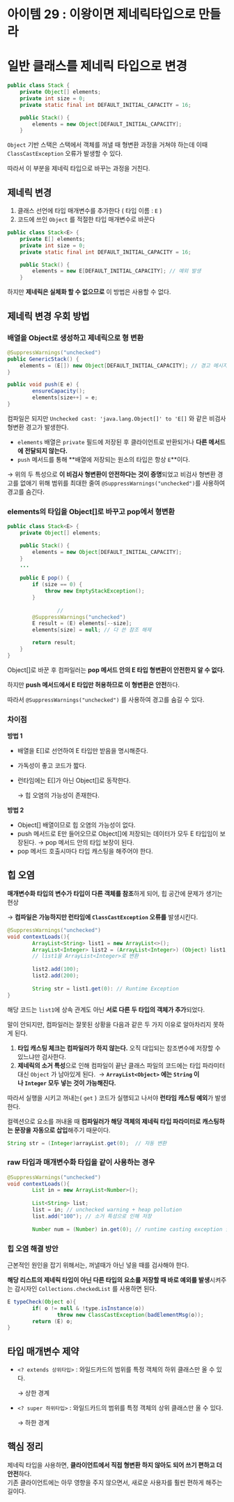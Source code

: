 # 아이템 29 : 이왕이면 제네릭타입으로 만들라

# 일반 클래스를 제네릭 타입으로 변경

```java
public class Stack {
    private Object[] elements;
    private int size = 0;
    private static final int DEFAULT_INITIAL_CAPACITY = 16;

    public Stack() {
        elements = new Object[DEFAULT_INITIAL_CAPACITY];
    }
```

`Object` 기반 스택은 스택에서 객체를 꺼낼 때 형변환 과정을 거쳐야 하는데 이때 `ClassCastException` 오류가 발생할 수 있다.

따라서 이 부분을 제네릭 타입으로 바꾸는 과정을 거친다.

## 제네릭 변경

1. 클래스 선언에 타입 매개변수를 추가한다 ( 타입 이름 : `E` )
2. 코드에 쓰인 `Object` 를 적절한 타입 매개변수로 바꾼다

```java
public class Stack<E> {
    private E[] elements;
    private int size = 0;
    private static final int DEFAULT_INITIAL_CAPACITY = 16;

    public Stack() {
        elements = new E[DEFAULT_INITIAL_CAPACITY]; // 예외 발생
    }
```

하지만 **제네릭은 실체화 할 수 없으므로** 이 방법은 사용할 수 없다.

## 제네릭 변경 우회 방법

### 배열을 Object로 생성하고 제네릭으로 형 변환

```java
@SuppressWarnings("unchecked")
public GenericStack() {
    elements = (E[]) new Object[DEFAULT_INITIAL_CAPACITY]; // 경고 메시지 발생
}

public void push(E e) {
        ensureCapacity();
        elements[size++] = e;
}
```

컴파일은 되지만 `Unchecked cast: 'java.lang.Object[]' to 'E[]` 와 같은 비검사 형변환 경고가 발생한다.

- `elements` 배열은 `private` 필드에 저장된 후 클라이언트로 반환되거나 **다른 메서드에 전달되지 않는다.**
- `push` 메서드를 통해 **배열에 저장되는 원소의 타입은 항상 `E`**이다.

→ 위의 두 특성으로 **이 비검사 형변환이 안전하다는 것이 증명**되었고 
비검사 형변환 경고를 없애기 위해 범위를 최대한 줄여 `@SuppressWarnings("unchecked")`를 사용하여 경고를 숨긴다.

### elements의 타입을 Object[]로 바꾸고 pop에서 형변환

```java
public class Stack<E> {
    private Object[] elements;

    public Stack() {
        elements = new Object[DEFAULT_INITIAL_CAPACITY];
    }
    ...
    
    public E pop() {
        if (size == 0) {
            throw new EmptyStackException();
        }
        
				// 
        @SuppressWarnings("unchecked")
        E result = (E) elements[--size];
        elements[size] = null; // 다 쓴 참조 해제

        return result;
    }
}
```

Object[]로 바꾼 후 컴파일러는 **pop 메서드 안의 E 타입 형변환이 안전한지 알 수 없다.**

하지만 **push 메서드에서 E 타입만 허용하므로 이 형변환은 안전**하다.

따라서 `@SuppressWarnings("unchecked")` 를 사용하여 경고를 숨길 수 있다.

### 차이점

**방법 1**

- 배열을 E[]로 선언하여 E 타입만 받음을 명시해준다.
- 가독성이 좋고 코드가 짧다.
- 런타임에는 E[]가 아닌 Object[]로 동작한다.
    
    → 힙 오염의 가능성이 존재한다.
    

**방법 2**

- Object[] 배열이므로 힙 오염의 가능성이 없다.
- push 메서드로 E만 들어오므로 Object[]에 저장되는 데이터가 모두 E 타입임이 보장된다. 
→ pop 메서드 안의 타입 보장이 된다.
- pop 메서드 호출시마다 타입 캐스팅을 해주어야 한다.

## 힙 오염

**매개변수화 타입의 변수가 타입이 다른 객체를 참조**하게 되어, 힙 공간에 문제가 생기는 현상

→ **컴파일은 가능하지만 런타임에 `ClassCastException` 오류를** 발생시킨다.

```java
@SuppressWarnings("unchecked")
void contextLoads(){
		ArrayList<String> list1 = new ArrayList<>();
		ArrayList<Integer> list2 = (ArrayList<Integer>) (Object) list1;
		// list1을 ArrayList<Integer>로 변환
		
		list2.add(100);
		list2.add(200);
		
		String str = list1.get(0): // Runtime Exception
}
```

해당 코드는 `list1`에 상속 관계도 아닌 **서로 다른 두 타입의 객체가 추가**되었다. 

말이 안되지만, 컴파일러는 잘못된 상황을 다음과 같은 두 가지 이유로 알아차리지 못하게 된다.

1. **타입 캐스팅 체크는 컴파일러가 하지 않는다.** 오직 대입되는 참조변수에 저장할 수 있느냐만 검사한다.
2. **제네릭의 소거 특성**으로 인해 컴파일이 끝난 클래스 파일의 코드에는 타입 파라미터 대신 `Object` 가 남아있게 된다. 
→ **`ArrayList<Object>` 에는 `String` 이나 `Integer` 모두 넣는 것이 가능해진다.**

따라서 실행을 시키고 꺼내는( `get` ) 코드가 실행되고 나서야 **런타임 캐스팅 예외**가 발생한다. 

컬렉션으로 요소를 꺼내올 때 **컴파일러가 해당 객체의 제네릭 타입 파라미터로 캐스팅하는 문장을 자동으로 삽입**해주기 때문이다.

```java
String str = (Integer)arrayList.get(0);  // 자동 변환
```

### raw 타입과 매개변수화 타입을 같이 사용하는 경우

```java
@SuppressWarnings("unchecked")
void contextLoads(){
		List in = new ArrayList<Number>();
		
		List<String> list;
		list = in; // unchecked warning + heap pollution
		list.add("100"); // 소거 특성으로 인해 저장
		
		Number num = (Number) in.get(0); // runtime casting exception 발생
```

### 힙 오염 해결 방안

근본적인 원인을 잡기 위해서는, 꺼낼때가 아닌 넣을 때를 검사해야 한다. 

**해당 리스트의 제네릭 타입이 아닌 다른 타입의 요소를 저장할 때 바로 예외를 발생**시켜주는 감시자인 `Collections.checkedList` 를 사용하면 된다.

```java
E typeCheck(Object o){
		if( o != null & !type.isInstance(o))
				throw new ClassCastException(badElementMsg(o));
		return (E) o;
}
```

## 타입 매개변수 제약

- `<? extends 상위타입>` : 와일드카드의 범위를 특정 객체의 하위 클래스만 올 수 있다.
    
    → 상한 경계
    
- `<? super 하위타입>` : 와일드카드의 범위를 특정 객체의 상위 클래스만 올 수 있다.
    
    → 하한 경계
    

## 핵심 정리

제네릭 타입을 사용하면, **클라이언트에서 직접 형변환 하지 않아도 되어 쓰기 편하고 더 안전**하다. <br>
기존 클라이언트에는 아무 영향을 주지 않으면서, 새로운 사용자를 훨씬 편하게 해주는 길이다.